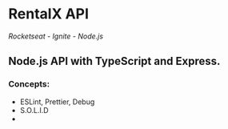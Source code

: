 # RentalX API
<i>Rocketseat - Ignite - Node.js</i>

## Node.js API with TypeScript and Express.

### Concepts:
* ESLint, Prettier, Debug
* S.O.L.I.D
* 